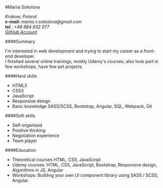 #Mariia Sokolova
 
_Krakow, Poland_  
_**e-mail:** mariia.v.sokolova@gmail.com_  
_**tel**.: +48 884 932 077_   
_[GitHub Account](https://github.com/MariaSokolova)_


####Summary

I'm interested in web development and trying to start my career as a front-end developer.  
I finished several online trainings, mostly Udemy's courses, also took part in few workshops, have few pet projects.

####Hard skills
- HTML5
- CSS3
- JavaScript
- Responsive design
- Basic knowledge SASS/SCSS, Bootstrap, Angular, SQL, Webpack, Git
  
####Soft skills  
- Self-organized
- Positive thinking
- Negotiation experience
- Team player
  
####Education
- Theoretical courses HTML, CSS, JavaScript
- Udemy courses: HTML, CSS, JavaScript, Bootstrap, Responsive design, Algorithms in JS, Angular
- Workshops: Building your own UI component library using SASS / SCSS, Angular.
    
